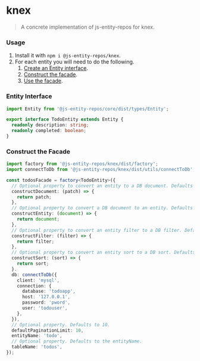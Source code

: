 # knex
> A concrete implementation of js-entity-repos for knex.

### Usage
1. Install it with `npm i @js-entity-repos/knex`.
1. For each entity you will need to do the following.
    1. [Create an Entity interface](#entity-interface).
    1. [Construct the facade](#construct-the-facade).
    1. [Use the facade](https://github.com/js-entity-repos/core/blob/master/docs/facade.md).

### Entity Interface

```ts
import Entity from '@js-entity-repos/core/dist/types/Entity';

export interface TodoEntity extends Entity {
  readonly description: string;
  readonly completed: boolean;
}
```

### Construct the Facade

```ts
import factory from '@js-entity-repos/knex/dist/factory';
import connectToDb from '@js-entity-repos/knex/dist/utils/connectToDb';

const todosFacade = factory<TodoEntity>({
  // Optional property to convert an entity to a DB document. Defaults to the function below.
  constructDocument: (patch) => {
    return patch;
  },
  // Optional property to convert a DB document to an entity. Defaults to the function below.
  constructEntity: (document) => {
    return document;
  },
  // Optional property to convert an entity filter to a DB filter. Defaults to the function below.
  constructFilter: (filter) => {
    return filter;
  },
  // Optional property to convert an entity sort to a DB sort. Defaults to the function below.
  constructSort: (sort) => {
    return sort;
  }.
  db: connectToDb({
    client: 'mysql',
    connection: {
      database: 'todoapp',
      host: '127.0.0.1',
      password: 'pword',
      user: 'todouser',
    },
  }),
  // Optional property. Defaults to 10.
  defaultPaginationLimit: 10,
  entityName: 'todo',
  // Optional property. Defaults to the entityName.
  tableName: 'todos',
});
```
